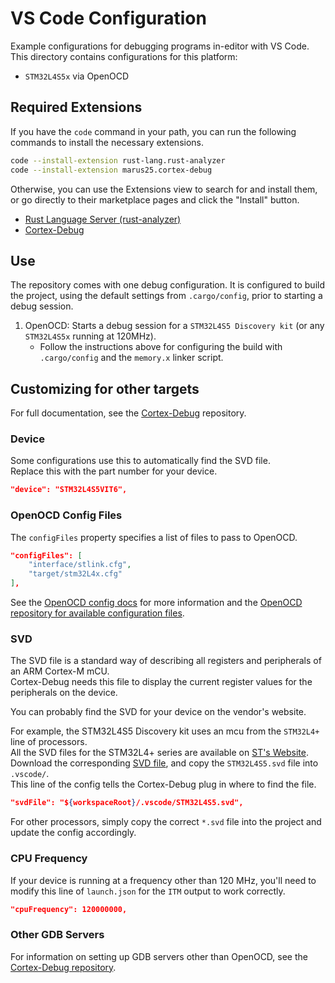 # VS Code Configuration

Example configurations for debugging programs in-editor with VS Code.  
This directory contains configurations for this platform:

 - `STM32L4S5x` via OpenOCD

## Required Extensions

If you have the `code` command in your path, you can run the following commands to install the necessary extensions.

```sh
code --install-extension rust-lang.rust-analyzer
code --install-extension marus25.cortex-debug
```

Otherwise, you can use the Extensions view to search for and install them, or go directly to their marketplace pages and click the "Install" button.

- [Rust Language Server (rust-analyzer)](https://marketplace.visualstudio.com/items?itemName=rust-lang.rust-analyzer)
- [Cortex-Debug](https://marketplace.visualstudio.com/items?itemName=marus25.cortex-debug)

## Use

The repository comes with one debug configuration.
It is configured to build the project, using the default settings from `.cargo/config`, prior to starting a debug session.

1. OpenOCD: Starts a debug session for a `STM32L4S5 Discovery kit` (or any `STM32L4S5x` running at 120MHz).
   - Follow the instructions above for configuring the build with `.cargo/config` and the `memory.x` linker script.

## Customizing for other targets

For full documentation, see the [Cortex-Debug][cortex-debug] repository.

### Device

Some configurations use this to automatically find the SVD file.  
Replace this with the part number for your device.

```json
"device": "STM32L4S5VIT6",
```

### OpenOCD Config Files

The `configFiles` property specifies a list of files to pass to OpenOCD.

```json
"configFiles": [
    "interface/stlink.cfg",
    "target/stm32L4x.cfg"
],
```

See the [OpenOCD config docs][openocd-config] for more information and the [OpenOCD repository for available configuration files][openocd-repo].

### SVD

The SVD file is a standard way of describing all registers and peripherals of an ARM Cortex-M mCU.  
Cortex-Debug needs this file to display the current register values for the peripherals on the device.  

You can probably find the SVD for your device on the vendor's website.  

For example, the STM32L4S5 Discovery kit uses an mcu from the `STM32L4+` line of processors.  
All the SVD files for the STM32L4+ series are available on [ST's Website][stm32l4+].  
Download the corresponding [SVD file][stm32l4s5-svd], and copy the `STM32L4S5.svd` file into `.vscode/`.  
This line of the config tells the Cortex-Debug plug in where to find the file.

```json
"svdFile": "${workspaceRoot}/.vscode/STM32L4S5.svd",
```

For other processors, simply copy the correct `*.svd` file into the project and update the config accordingly.

### CPU Frequency

If your device is running at a frequency other than 120 MHz, you'll need to modify this line of `launch.json` for the `ITM` output to work correctly.

```json
"cpuFrequency": 120000000,
```

### Other GDB Servers

For information on setting up GDB servers other than OpenOCD, see the [Cortex-Debug repository][cortex-debug].

[cortex-debug]: https://github.com/Marus/cortex-debug
[stm32l4+]: https://www.st.com/en/microcontrollers-microprocessors/stm32l4-plus-series.html
[stm32l4s5-svd]: https://github.com/posborne/cmsis-svd/blob/master/data/STMicro/STM32L4S5.svd
[openocd-config]: http://openocd.org/doc/html/Config-File-Guidelines.html
[openocd-repo]: https://sourceforge.net/p/openocd/code/ci/master/tree/tcl/
